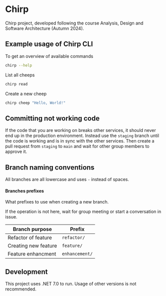 # Chirp

Chirp project, developed following the course Analysis, Design and Software Architecture (Autumn 2024).

## Example usage of Chirp CLI

To get an overview of available commands

```bash
chirp --help
```

List all cheeps

```bash
chirp read
```

Create a new cheep

```bash
chirp cheep "Hello, World!"
```

## Committing not working code

If the code that you are working on breaks other services, it should never end up in
the production environment. Instead use the `staging` branch until the code is working
and is in sync with the other services. Then create a pull request from `staging` to `main` 
and wait for other group members to approve it.

## Branch naming conventions

All branches are all lowercase and uses `-` instead of spaces.

#### Branches prefixes

What prefixes to use when creating a new branch.

If the operation is not here, wait for group meeting or start a conversation in issue.

| Branch purpose | Prefix |
|---|---|
| Refactor of feature | `refactor/` |
| Creating new feature | `feature/`|
| Feature enhancment | `enhancement/`|

## Development

This project uses .NET 7.0 to run. Usage of other versions is not recommended.

